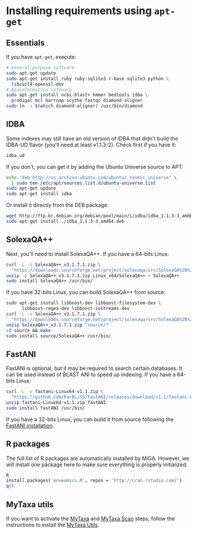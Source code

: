 # Installing requirements using `apt-get`

## Essentials

If you have `apt-get`, execute:

```bash
# General-purpose software
sudo apt-get update
sudo apt-get install ruby ruby-sqlite3 r-base sqlite3 python \
  libcurl4-openssl-dev
# Bioinformatics software
sudo apt-get install ncbi-blast+ hmmer bedtools idba \
  prodigal mcl barrnap scythe fastqc diamond-aligner
sudo ln -s $(which diamond-aligner) /usr/bin/diamond
```

## IDBA

Some indexes may still have an old version of IDBA that didn't build the
IDBA-UD flavor (you'll need at least v1.1.3-2).
Check first if you have it:

```bash
idba_ud
```

If you don't, you can get it by adding the Ubuntu Universe source to APT:
```bash
echo 'deb http://us.archive.ubuntu.com/ubuntu/ cosmic universe' \
  | sudo tee /etc/apt/sources.list.d/ubuntu-universe.list
sudo apt-get update
sudo apt-get install idba
```

Or install it directly from the DEB package:

```bash
wget http://ftp.br.debian.org/debian/pool/main/i/idba/idba_1.1.3-3_amd64.deb
sudo apt-get install ./idba_1.1.3-3_amd64.deb
```

## SolexaQA++

Next, you'll need to install SolexaQA++. If you have a 64-bits Linux:

```bash
curl -L -o SolexaQA++_v3.1.7.1.zip \
  "https://downloads.sourceforge.net/project/solexaqa/src/SolexaQA%2B%2B_v3.1.7.1.zip"
unzip -p SolexaQA++_v3.1.7.1.zip Linux_x64/SolexaQA++ > SolexaQA++
sudo install SolexaQA++ /usr/bin/
```

If you have 32-bits Linux, you can build SolexaQA++ from source:

```bash
sudo apt-get install libboost-dev libboost-filesystem-dev \
      libboost-regex-dev libboost-iostreams-dev
curl -L -o SolexaQA++_v3.1.7.1.zip \
  "https://downloads.sourceforge.net/project/solexaqa/src/SolexaQA%2B%2B_v3.1.7.1.zip"
unzip SolexaQA++_v3.1.7.1.zip 'source/*'
cd source && make
sudo install source/SolexaQA++ /usr/bin/
```

## FastANI

FastANI is optional, but it may be required to search certain databases.
It can be used instead of BLAST ANI to speed up indexing.
If you have a 64-bits Linux:

```bash
curl -L -o fastani-Linux64-v1.1.zip \
  "https://github.com/ParBLiSS/FastANI/releases/download/v1.1/fastani-Linux64-v1.1.zip"
unzip fastani-Linux64-v1.1.zip fastANI
sudo install fastANI /usr/bin/
```

If you have a 32-bits Linux, you can build it from source following the
[FastANI installation](https://github.com/ParBLiSS/FastANI/blob/master/INSTALL.txt).

## R packages

The full list of R packages are automatically installed by MiGA. However, we
will install one package here to make sure everything is properly initialized.

```bash
R
install.packages('enveomics.R', repos = 'http://cran.rstudio.com/')
q()
```

## MyTaxa utils

If you want to activate the [MyTaxa](../part5/workflow.md#mytaxa) and
[MyTaxa Scan](../part5/workflow.md#mytaxa-scan) steps, follow the instructions
to install the [MyTaxa Utils](mytaxa.md).

